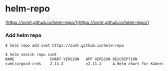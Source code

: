 # helm-repo

[https://svmt.github.io/helm-repo/](https://svmt.github.io/helm-repo/)

### Add helm repo

```bash
$ helm repo add svmt https://svmt.github.io/helm-repo

$ helm search repo svmt
NAME            	CHART VERSION	APP VERSION	DESCRIPTION
svmt/argocd-crds	2.11.2       	v2.11.2    	A Helm chart for Kubernetes
```
